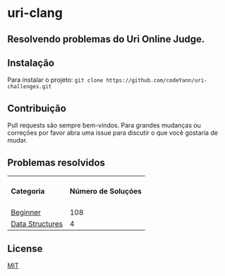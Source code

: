 # uri-clang
## Resolvendo problemas do Uri Online Judge.

## Instalação
 Para instalar o projeto:
    ```
        git clone https://github.com/codeYann/uri-challenges.git
    ```
## Contribuição
 Pull requests são sempre bem-vindos. Para grandes mudanças ou correções por favor abra uma issue para discutir o que você gostaria de mudar. 

## Problemas resolvidos
<table>
    <tr>
        <td><h4>Categoria</h4></td>
        <td><h4>Número de Soluçóes</h4></td>
    </tr>
    <tr>
        <td><a href="https://github.com/codeYann/uri-clang/tree/master/src/beginner" target="_blank">Beginner</a></td>
        <td>108</td>
    </tr>
    <tr>
        <td><a href="https://github.com/codeYann/uri-clang/tree/master/src/data-structures">Data Structures</a></td>
        <td>4</td>
    </tr>
</table>

## License
 [MIT](https://choosealicense.com/licenses/mit/)